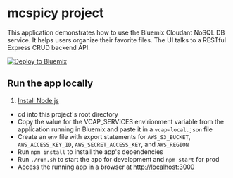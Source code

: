 # mcspicy project

This application demonstrates how to use the Bluemix Cloudant NoSQL DB service.  It helps users organize their favorite files. The UI talks to a RESTful Express CRUD backend API.

[![Deploy to Bluemix](https://bluemix.net/deploy/button.png)](https://bluemix.net/deploy?repository=https://github.com/IBM-Bluemix/nodejs-cloudant)

## Run the app locally

1. [Install Node.js][]
+ cd into this project's root directory
+ Copy the value for the VCAP_SERVICES envirionment variable from the application running in Bluemix and paste it in a `vcap-local.json` file
+ Create an `env` file with export statements for `AWS_S3_BUCKET`, `AWS_ACCESS_KEY_ID`, `AWS_SECRET_ACCESS_KEY`, and `AWS_REGION`
+ Run `npm install` to install the app's dependencies
+ Run `./run.sh` to start the app for development and `npm start` for prod
+ Access the running app in a browser at <http://localhost:3000>

[Install Node.js]: https://nodejs.org/en/download/
